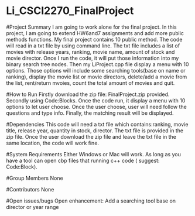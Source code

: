 # Li_CSCI2270_FinalProject
#Project Summary
I am going to work alone for the final project. In this project, I am going to extend HW6and7 assignments and add more public methods functions. My final project contains 10 public method. The code will read in a txt file by using command line. The txt file includes a list of movies with release years, ranking, movie name, amount of stock and movie director. Once I run the code, it will put those information into my binary search tree nodes. Then my LiProject.cpp file display a  menu with 10 options. Those options will include some searching tools(base on name or ranking), display the movie list or movie directors, delete/add a movie from the list, rent/return mvoies, count the total amount of movies and quit. 

#How to Run
Firstly download the zip file: FinalProject.zip provided. Secondly using Code:Blocks. Once the code run, it display a menu with 10 options to let user choose. Once the user choose, user will need follow the questions and type info. Finally, the matching result will be displayed.

#Dependencies
This code will need a txt file which contains:ranking, movie title, release year, quantity in stock, director. The txt file is provided in the zip file. Once the user download the zip file and leave the txt file in the same location, the code will work fine.

#System	Requirements
Either Windows or Mac will work. As long as you have a tool can open cbp files that running c++ code ( suggest: Code:Block).

#Group	Members
None

#Contributors
None

#Open	issues/bugs
Open enhancement: Add a searching tool base on director or year range
